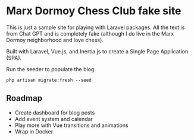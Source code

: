 # Marx Dormoy Chess Club fake site

This is just a sample site for playing with Laravel packages. All the text is from Chat GPT and is completely fake (although I do live in the Marx Dormoy neighborhood and love chess).

Built with Laravel, Vue.js, and Inertia.js to create a Single Page Application (SPA).

Run the seeder to populate the blog:

```
php artisan migrate:fresh --seed
```

## Roadmap
 - Create dashboard for blog posts
 - Add event system and calendar
 - Play more with Vue transitions and animations
 - Wrap in Docker
